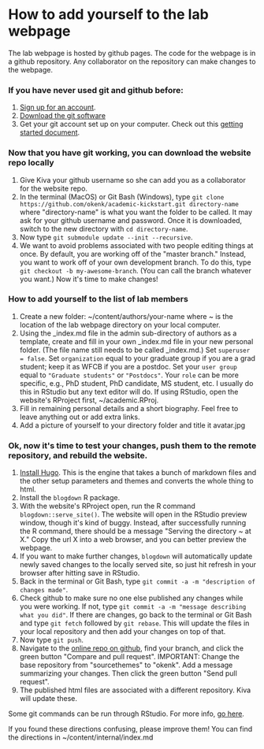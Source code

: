 # How to add yourself to the lab webpage
The lab webpage is hosted by github pages. The code for the webpage is in a github repository. Any collaborator on the repository can make changes to the webpage.

### If you have never used git and github before:
1. [Sign up for an account](https://github.com/).
2. [Download the git software](https://git-scm.com/downloads)
3. Get your git account set up on your computer. Check out this [getting started document](https://help.github.com/en/github/getting-started-with-github).

### Now that you have git working, you can download the website repo locally 
1. Give Kiva your github username so she can add you as a collaborator for the website repo.
2. In  the terminal (MacOS) or Git Bash (Windows), type `git clone https://github.com/okenk/academic-kickstart.git directory-name` where "directory-name" is what you want the folder to be called. It may ask for your github username and password. Once it is downloaded, switch to the new directory with `cd directory-name`.
3. Now type `git submodule update --init --recursive`.
4. We want to avoid problems associated with two people editing things at once. By default, you are working off of the "master branch." Instead, you want to work off of your own development branch. To do this, type `git checkout -b my-awesome-branch`. (You can call the branch whatever you want.) Now it's time to make changes!

### How to add yourself to the list of lab members
1. Create a new folder: ~/content/authors/your-name where ~ is the location of the lab webpage directory on your local computer.
2. Using the _index.md file in the admin sub-directory of authors as a template, create and fill in your own _index.md file in your new personal folder. (The file name still needs to be called _index.md.) Set `superuser = false`. Set `organization` equal to your graduate group if you are a grad student; keep it as WFCB if you are a postdoc. Set your `user group` equal to `"Graduate students"` or `"Postdocs"`. Your `role` can be more specific, e.g., PhD student, PhD candidate, MS student, etc. I usually do this in RStudio but any text editor will do. If using RStudio, open the website's RProject first, ~/academic.RProj.
3. Fill in remaining personal details and a short biography. Feel free to leave anything out or add extra links.
4. Add a picture of yourself to your directory folder and title it avatar.jpg

### Ok, now it's time to test your changes, push them to the remote repository, and rebuild the website.
1. [Install Hugo](https://gohugo.io/getting-started/installing/). This is the engine that takes a bunch of markdown files and the other setup parameters and themes and converts the whole thing to html.
2. Install the `blogdown` R package.
3. With the website's RProject open, run the R command `blogdown::serve_site()`. The website will open in the RStudio preview window, though it's kind of buggy. Instead, after successfully running the R command, there should be a message "Serving the directory ~ at X." Copy the url X into a web browser, and you can better preview the webpage.
4. If you want to make further changes, `blogdown` will automatically update newly saved changes to the locally served site, so just hit refresh in your browser after hitting save in RStudio.
5. Back in the terminal or Git Bash, type `git commit -a -m "description of changes made"`.
6. Check github to make sure no one else published any changes while you were working. If not, type `git commit -a -m "message describing what you did"`. If there are changes, go back to the terminal or Git Bash and type `git fetch` followed by `git rebase`.
This will update the files in your local repository and then add your changes on top of that.
6. Now type `git push`.
7. Navigate to the [online repo on github](https://github.com/okenk/academic-kickstart), find your branch, and click the green button "Compare and pull request". IMPORTANT: Change the base repository from "sourcethemes" to "okenk". Add a message summarizing your changes. Then click the green button "Send pull request".
8. The published html files are associated with a different repository. Kiva will update these.

Some git commands can be run through RStudio. For more info, [go here](https://support.rstudio.com/hc/en-us/articles/200532077-Version-Control-with-Git-and-SVN).

If you found these directions confusing, please improve them! You can find the directions in ~/content/internal/index.md

